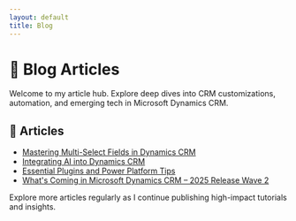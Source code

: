 ```yaml
---
layout: default
title: Blog
---
```


# 📰 Blog Articles

Welcome to my article hub. Explore deep dives into CRM customizations, automation, and emerging tech in Microsoft Dynamics CRM.

## 📑 Articles

- [Mastering Multi-Select Fields in Dynamics CRM](_posts/2025-07-22-customization-dynamics.md)
- [Integrating AI into Dynamics CRM](_posts/2025-07-23-ai-integration-dynamics.md)
- [Essential Plugins and Power Platform Tips](_posts/2025-07-23-plugins-powerplatform.md)
- [What's Coming in Microsoft Dynamics CRM – 2025 Release Wave 2](_posts/2025-07-24-dynamics-crm-wave2-preview.md)


Explore more articles regularly as I continue publishing high-impact tutorials and insights.
